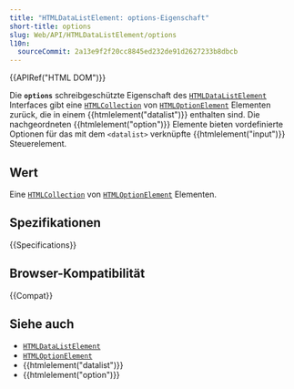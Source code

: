 ```yaml
---
title: "HTMLDataListElement: options-Eigenschaft"
short-title: options
slug: Web/API/HTMLDataListElement/options
l10n:
  sourceCommit: 2a13e9f2f20cc8845ed232de91d2627233b8dbcb
---
```


{{APIRef("HTML DOM")}}

Die **`options`** schreibgeschützte Eigenschaft des [`HTMLDataListElement`](/de/docs/Web/API/HTMLDataListElement) Interfaces gibt eine [`HTMLCollection`](/de/docs/Web/API/HTMLCollection) von [`HTMLOptionElement`](/de/docs/Web/API/HTMLOptionElement) Elementen zurück, die in einem {{htmlelement("datalist")}} enthalten sind. Die nachgeordneten {{htmlelement("option")}} Elemente bieten vordefinierte Optionen für das mit dem `<datalist>` verknüpfte {{htmlelement("input")}} Steuerelement.

## Wert

Eine [`HTMLCollection`](/de/docs/Web/API/HTMLCollection) von [`HTMLOptionElement`](/de/docs/Web/API/HTMLOptionElement) Elementen.

## Spezifikationen

{{Specifications}}

## Browser-Kompatibilität

{{Compat}}

## Siehe auch

- [`HTMLDataListElement`](/de/docs/Web/API/HTMLDataListElement)
- [`HTMLOptionElement`](/de/docs/Web/API/HTMLOptionElement)
- {{htmlelement("datalist")}}
- {{htmlelement("option")}}
